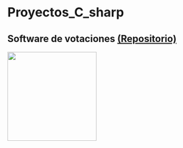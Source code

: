# Proyectos_C_sharp

## Software de votaciones [(Repositorio)](https://github.com/Luis-Pedroza/Proyectos_C_sharp/tree/main/Software_votaciones)
<img src = https://user-images.githubusercontent.com/115313081/227433210-270c5cfe-a1f3-4932-aec2-6fd69be6be03.png width = 200/>
